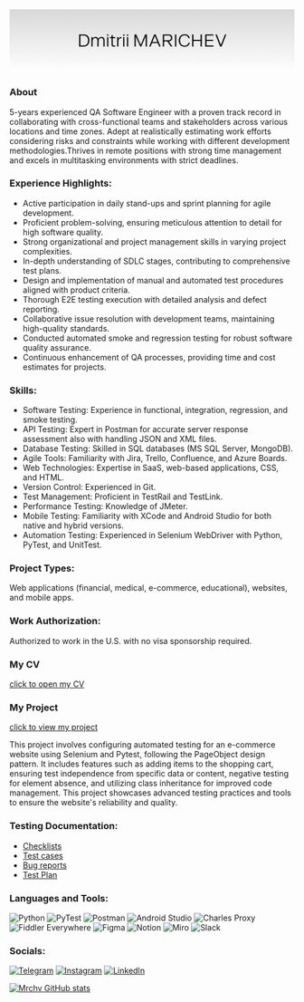 <img src="https://github.com/mrchv/mrchv/blob/main/assets/header.png" alt="Dmitrii Marichev" width="1000"/>

### About

5-years experienced QA Software Engineer with a proven track record in collaborating with cross-functional teams and stakeholders across various locations and time zones. Adept at realistically estimating work efforts considering risks and constraints while working with different development methodologies.Thrives in remote positions with strong time management and excels in multitasking environments with strict deadlines. 

### Experience Highlights:
+ Active participation in daily stand-ups and sprint planning for agile development.
+ Proficient problem-solving, ensuring meticulous attention to detail for high software quality.
+ Strong organizational and project management skills in varying project complexities.
+ In-depth understanding of SDLC stages, contributing to comprehensive test plans.
+ Design and implementation of manual and automated test procedures aligned with product criteria.
+ Thorough E2E testing execution with detailed analysis and defect reporting.
+ Collaborative issue resolution with development teams, maintaining high-quality standards.
+ Conducted automated smoke and regression testing for robust software quality assurance.
+ Continuous enhancement of QA processes, providing time and cost estimates for projects.

### Skills:
+ Software Testing: Experience in functional, integration, regression, and smoke testing.
+ API Testing: Expert in Postman for accurate server response assessment also with handling JSON and XML files.
+ Database Testing: Skilled in SQL databases (MS SQL Server, MongoDB).
+ Agile Tools: Familiarity with Jira, Trello, Confluence, and Azure Boards.
+ Web Technologies: Expertise in SaaS, web-based applications, CSS, and HTML.
+ Version Control: Experienced in Git.
+ Test Management: Proficient in TestRail and TestLink.
+ Performance Testing: Knowledge of JMeter.
+ Mobile Testing: Familiarity with XCode and Android Studio for both native and hybrid versions.
+ Automation Testing: Experienced in Selenium WebDriver with Python, PyTest, and UnitTest.

### Project Types:
Web applications (financial, medical, e-commerce, educational), websites, and mobile apps.

### Work Authorization:
Authorized to work in the U.S. with no visa sponsorship required.

### My CV
[click to open my CV](https://github.com/mrchv/mrchv/blob/main/assets/Resume_Marichev_QA_Engineer.pdf)

### My Project
[click to view my project](https://github.com/mrchv/python-autotest-exam)

This project involves configuring automated testing for an e-commerce website using Selenium and Pytest, following the PageObject design pattern. It includes features such as adding items to the shopping cart, ensuring test independence from specific data or content, negative testing for element absence, and utilizing class inheritance for improved code management. This project showcases advanced testing practices and tools to ensure the website's reliability and quality.

### Testing Documentation:
+ [Checklists](https://github.com/mrchv/mrchv/blob/main/documentation/cheklists.docx)
+ [Test cases](https://github.com/mrchv/mrchv/blob/main/documentation/test%20cases.docx)
+ [Bug reports](https://github.com/mrchv/mrchv/blob/main/documentation/bug%20reports.docx)
+ [Test Plan](https://github.com/mrchv/mrchv/blob/main/documentation/Test%20Plan%20for%20OhMyWishes%20mobile%20app.pdf)

### Languages and Tools:
![Python](https://img.shields.io/badge/-Python-090909?style=for-the-badge&logo=python&logoColor=47C5FB)
![PyTest](https://img.shields.io/badge/-PyTest-090909?style=for-the-badge&logo=pytest&logoColor=097CDB)
![Postman](https://img.shields.io/badge/-Postman-090909?style=for-the-badge&logo=Postman&logoColor=F8C52C)
![Android Studio](https://img.shields.io/badge/-AndroidStudio-090909?style=for-the-badge&logo=AndroidStudio&logoColor=E9D54D)
![Charles Proxy](https://img.shields.io/badge/-Charles_Proxy-090909?style=for-the-badge)
![Fiddler Everywhere](https://img.shields.io/badge/-Fiddler-090909?style=for-the-badge)
![Figma](https://img.shields.io/badge/-Figma-090909?style=for-the-badge&logo=figma&logoColor=47C5FB)
![Notion](https://img.shields.io/badge/-Notion-090909?style=for-the-badge&logo=notion&logoColor=47C5FB)
![Miro](https://img.shields.io/badge/-Miro-090909?style=for-the-badge&logo=miro&logoColor=47C5FB)
![Slack](https://img.shields.io/badge/-Slack-090909?style=for-the-badge&logo=slack&logoColor=47C5FB)

### Socials:
[![Telegram](https://img.shields.io/badge/-Telegram-090909?style=for-the-badge&logo=telegram&logoColor=27A0D9)](https://t.me/mrchv)
[![Instagram](https://img.shields.io/badge/-Instagram-090909?style=for-the-badge&logo=instagram&logoColor=B4068E)](https://www.instagram.com/mrchv)
[![LinkedIn](https://img.shields.io/badge/-LinkedIn-090909?style=for-the-badge&logo=linkedin&logoColor=007BB6)](https://www.linkedin.com/in/mrchv)

[![Mrchv GitHub stats](https://github-readme-stats.vercel.app/api?username=mrchv)](https://github.com/mrchv/mrchv)

<!--
**mrchv/mrchv** is a ✨ _special_ ✨ repository because its `README.md` (this file) appears on your GitHub profile.

Here are some ideas to get you started:

- 🔭 I’m currently working on ...
- 🌱 I’m currently learning ...
- 👯 I’m looking to collaborate on ...
- 🤔 I’m looking for help with ...
- 💬 Ask me about ...
- 📫 How to reach me: ...
- 😄 Pronouns: ...
- ⚡ Fun fact: ...
-->
